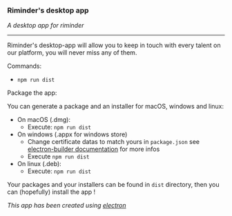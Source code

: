 ### Riminder's desktop app

*A desktop app for riminder*

____

Riminder's desktop-app will allow you to keep in touch with every talent on our
platform, you will never miss any of them.

Commands:

  * `npm run dist`


Package the app:

You can generate a package and an installer for macOS, windows and linux:

* On macOS (.dmg):
  * Execute: `npm run dist`
* On windows (.appx for windows store)
  * Change certificate datas to match yours in `package.json` see [electron-builder documentation](https://www.electron.build/configuration/win) for more infos
  * Execute `npm run dist`
* On linux (.deb):
    * Execute: `npm run dist`

Your packages and your installers can be found in `dist` directory, then you can (hopefully) install the app !

*This app has been created using [electron](https://github.com/electron/electron)*
